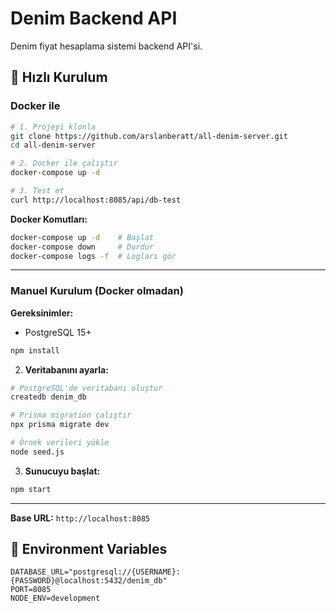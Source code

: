 # Denim Backend API

Denim fiyat hesaplama sistemi backend API'si.

## 🚀 Hızlı Kurulum

### Docker ile

```bash
# 1. Projeyi klonla
git clone https://github.com/arslanberatt/all-denim-server.git
cd all-denim-server

# 2. Docker ile çalıştır
docker-compose up -d

# 3. Test et
curl http://localhost:8085/api/db-test
```

**Docker Komutları:**

```bash
docker-compose up -d    # Başlat
docker-compose down     # Durdur
docker-compose logs -f  # Logları gör
```

---

### Manuel Kurulum (Docker olmadan)

**Gereksinimler:**

- PostgreSQL 15+

```bash
npm install
```

2. **Veritabanını ayarla:**

```bash
# PostgreSQL'de veritabanı oluştur
createdb denim_db

# Prisma migration çalıştır
npx prisma migrate dev

# Örnek verileri yükle
node seed.js
```

3. **Sunucuyu başlat:**

```bash
npm start
```

---

**Base URL:** `http://localhost:8085`

## 🔧 Environment Variables

```env
DATABASE_URL="postgresql://{USERNAME}:{PASSWORD}@localhost:5432/denim_db"
PORT=8085
NODE_ENV=development
```
